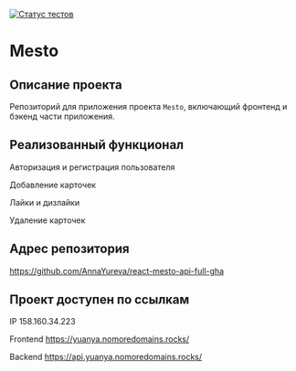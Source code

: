 [![Статус тестов](../../actions/workflows/tests.yml/badge.svg)](../../actions/workflows/tests.yml)

# Mesto

## Описание проекта

Репозиторий для приложения проекта `Mesto`, включающий фронтенд и бэкенд части приложения.

## Реализованный функционал

Авторизация и регистрация пользователя

Добавление карточек

Лайки и дизлайки

Удаление карточек

## Адрес репозитория

 https://github.com/AnnaYureva/react-mesto-api-full-gha

## Проект доступен по ссылкам

IP 158.160.34.223

Frontend https://yuanya.nomoredomains.rocks/

Backend https://api.yuanya.nomoredomains.rocks/
